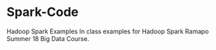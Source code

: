 # Spark-Code
Hadoop Spark Examples
In class examples for Hadoop Spark Ramapo Summer 18 Big Data Course.
